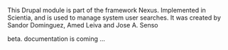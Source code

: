 This Drupal module is part of the framework Nexus. Implemented in Scientia, and is used to manage system user searches.  It was created by Sandor Dominguez, Amed Leiva and Jose A. Senso

beta. documentation is coming ...